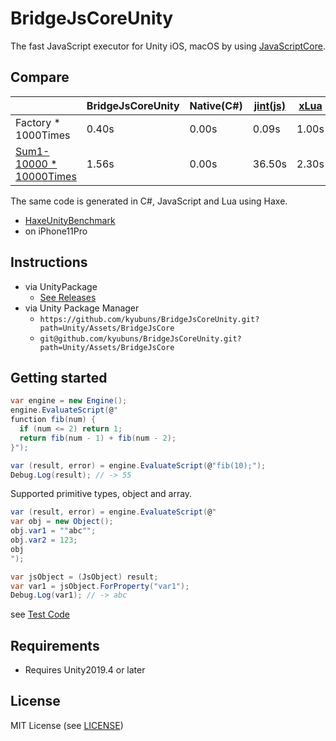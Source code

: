 # BridgeJsCoreUnity

The fast JavaScript executor for Unity iOS, macOS by using [JavaScriptCore](https://developer.apple.com/documentation/javascriptcore).

## Compare

| | BridgeJsCoreUnity | Native(C#) | [jint(js)](https://github.com/sebastienros/jint) | [xLua](https://github.com/Tencent/xLua) |
| --- | --- | --- | --- | --- |
| Factory * 1000Times | 0.40s | 0.00s | 0.09s | 1.00s |
| [Sum1-10000 * 10000Times](https://github.com/kyubuns/HaxeUnityBenchmark/blob/master/Haxe/src/bench/Main.hx#L10) | 1.56s | 0.00s | 36.50s | 2.30s |

The same code is generated in C#, JavaScript and Lua using Haxe.

- [HaxeUnityBenchmark](https://github.com/kyubuns/HaxeUnityBenchmark)
- on iPhone11Pro

## Instructions

- via UnityPackage
  - [See Releases](https://github.com/kyubuns/BridgeJsCoreUnity/releases)
- via Unity Package Manager
  - `https://github.com/kyubuns/BridgeJsCoreUnity.git?path=Unity/Assets/BridgeJsCore`
  - `git@github.com/kyubuns/BridgeJsCoreUnity.git?path=Unity/Assets/BridgeJsCore`

## Getting started

```csharp
var engine = new Engine();
engine.EvaluateScript(@"
function fib(num) {
  if (num <= 2) return 1;
  return fib(num - 1) + fib(num - 2);
}");

var (result, error) = engine.EvaluateScript(@"fib(10);");
Debug.Log(result); // -> 55
```

Supported primitive types, object and array.

```csharp
var (result, error) = engine.EvaluateScript(@"
var obj = new Object();
obj.var1 = ""abc"";
obj.var2 = 123;
obj
");

var jsObject = (JsObject) result;
var var1 = jsObject.ForProperty("var1");
Debug.Log(var1); // -> abc
```

see [Test Code](https://github.com/kyubuns/BridgeJsCoreUnity/blob/master/Unity/Assets/Tests/BridgeJsCoreTest.cs)

## Requirements

- Requires Unity2019.4 or later

## License

MIT License (see [LICENSE](LICENSE))

